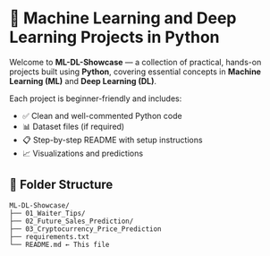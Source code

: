 # 🤖 Machine Learning and Deep Learning Projects in Python

Welcome to **ML-DL-Showcase** — a collection of practical, hands-on projects built using **Python**, covering essential concepts in **Machine Learning (ML)** and **Deep Learning (DL)**.

Each project is beginner-friendly and includes:
- ✅ Clean and well-commented Python code
- 📊 Dataset files (if required)
- 📋 Step-by-step README with setup instructions
- 📈 Visualizations and predictions

## 📁 Folder Structure

```
ML-DL-Showcase/
├── 01_Waiter_Tips/
├── 02_Future_Sales_Prediction/
├── 03_Cryptocurrency_Price_Prediction
├── requirements.txt
└── README.md ← This file
```
